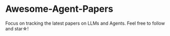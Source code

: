 # Awesome-Agent-Papers
Focus on tracking the latest papers on LLMs and Agents. Feel free to follow and star☆!
